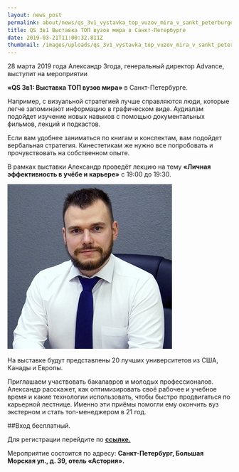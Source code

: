 ```yaml
---
layout: news_post
permalink: about/news/qs_3v1_vystavka_top_vuzov_mira_v_sankt_peterburge/index.html
title: QS 3в1 Выставка ТОП вузов мира в Санкт-Петербурге
date: 2019-03-21T11:00:32.811Z
thumbnail: /images/uploads/qs_3v1_vystavka_top_vuzov_mira_v_sankt_peterburge-01.jpg
---
```

28 марта 2019 года Александр Згода, генеральный директор Advance, выступит на мероприятии 

**«QS 3в1: Выставка ТОП вузов мира»** в Санкт-Петербурге.

Например, с визуальной стратегией лучше справляются люди, которые легче запоминают информацию в графическом виде. Аудиалам подойдет изучение новых навыков с помощью документальных фильмов, лекций и подкастов.

Если вам удобнее заниматься по книгам и конспектам, вам подойдет вербальная стратегия. Кинестетикам же нужно все попробовать и прочувствовать на собственном опыте.

В рамках выставки Александр проведёт лекцию на тему **«Личная эффективность в учёбе и карьере»** с 19:00 до 19:30.

![](/images/uploads/qs_3v1_vystavka_top_vuzov_mira_v_sankt_peterburge-02.jpg)

На выставке будут представлены 20 лучших университетов из США, Канады и Европы.

Приглашаем участвовать бакалавров и молодых профессионалов. Александр расскажет, как оптимизировать своё рабочее и учебное время и какие технологии использовать, чтобы быстро продвигаться по карьерной лестнице. Именно эти приёмы помогли ему окончить вуз экстерном и стать топ-менеджером в 21 год.

##Вход бесплатный.

Для регистрации перейдите по  [**ссылке.**](https://www.topuniversities.com/events/qs-world-grad-school-tour/europe/st-petersburg)

Мероприятие состоится по адресу: **Санкт-Петербург, Большая Морская ул., д. 39, отель «Астория».**
